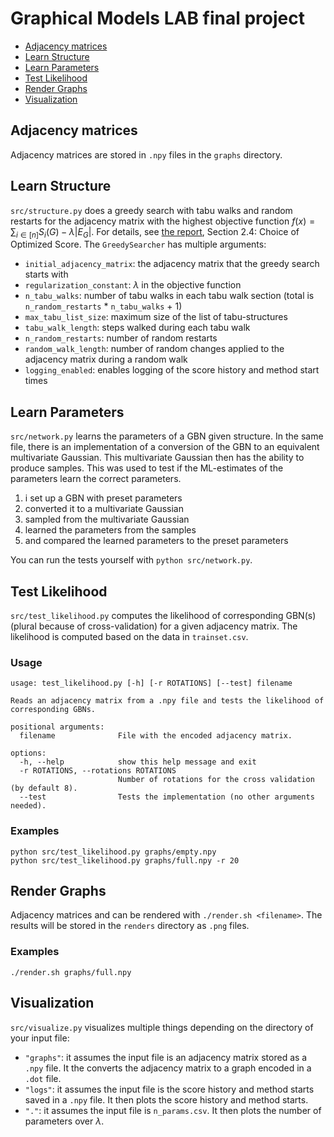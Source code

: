 # Graphical Models LAB final project

- [Adjacency matrices](#adjacency-matrices)
- [Learn Structure](#learn-structure)
- [Learn Parameters](#learn-parameters)
- [Test Likelihood](#test-likelihood)
- [Render Graphs](#render-graphs)
- [Visualization](#visualization)

## Adjacency matrices

Adjacency matrices are stored in `.npy` files in the `graphs` directory.

## Learn Structure

`src/structure.py` does a greedy search with tabu walks and random restarts for the adjacency matrix with the highest objective function $f(x) = \sum_{i \in [n]} S_i(G) - \lambda |E_G|$. For details, see [the report](report/report.pdf), Section 2.4: Choice of Optimized Score.
The `GreedySearcher` has multiple arguments:

- `initial_adjacency_matrix`: the adjacency matrix that the greedy search starts with
- `regularization_constant`: $\lambda$ in the objective function
- `n_tabu_walks`: number of tabu walks in each tabu walk section (total is `n_random_restarts` * `n_tabu_walks` + 1)
- `max_tabu_list_size`: maximum size of the list of tabu-structures
- `tabu_walk_length`: steps walked during each tabu walk
- `n_random_restarts`: number of random restarts
- `random_walk_length`: number of random changes applied to the adjacency matrix during a random walk
- `logging_enabled`: enables logging of the score history and method start times

## Learn Parameters

`src/network.py` learns the parameters of a GBN given structure. In the same file, there is an implementation of a conversion of the GBN to an equivalent multivariate Gaussian. This multivariate Gaussian then has the ability to produce samples. This was used to test if the ML-estimates of the parameters learn the correct parameters.

1. i set up a GBN with preset parameters
2. converted it to a multivariate Gaussian
3. sampled from the multivariate Gaussian
4. learned the parameters from the samples
5. and compared the learned parameters to the preset parameters

You can run the tests yourself with `python src/network.py`.

## Test Likelihood

`src/test_likelihood.py` computes the likelihood of corresponding GBN(s) (plural because of cross-validation) for a given adjacency matrix.
The likelihood is computed based on the data in `trainset.csv`.

### Usage

```text
usage: test_likelihood.py [-h] [-r ROTATIONS] [--test] filename

Reads an adjacency matrix from a .npy file and tests the likelihood of corresponding GBNs.

positional arguments:
  filename              File with the encoded adjacency matrix.

options:
  -h, --help            show this help message and exit
  -r ROTATIONS, --rotations ROTATIONS
                        Number of rotations for the cross validation (by default 8).
  --test                Tests the implementation (no other arguments needed).
```

### Examples

```text
python src/test_likelihood.py graphs/empty.npy
python src/test_likelihood.py graphs/full.npy -r 20
```

## Render Graphs

Adjacency matrices and can be rendered with `./render.sh <filename>`. The results will be stored in the `renders` directory as `.png` files.

### Examples

```text
./render.sh graphs/full.npy
```

## Visualization

`src/visualize.py` visualizes multiple things depending on the directory of your input file:

- `"graphs"`: it assumes the input file is an adjacency matrix stored as a `.npy` file. It the converts the adjacency matrix to a graph encoded in a `.dot` file.
- `"logs"`: it assumes the input file is the score history and method starts saved in a `.npy` file. It then plots the score history and method starts.
- `"."`: it assumes the input file is `n_params.csv`. It then plots the number of parameters over $\lambda$.
